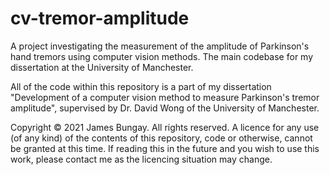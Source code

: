 # cv-tremor-amplitude
A project investigating the measurement of the amplitude of Parkinson's hand tremors using computer vision methods. The main codebase for my dissertation at the University of Manchester.

All of the code within this repository is a part of my dissertation "Development of a computer vision method to measure Parkinson's tremor amplitude", supervised by Dr. David Wong of the University of Manchester.

Copyright © 2021 James Bungay. All rights reserved. A licence for any use (of any kind) of the contents of this repository, code or otherwise, cannot be granted at this time. If reading this in the future and you wish to use this work, please contact me as the licencing situation may change.
